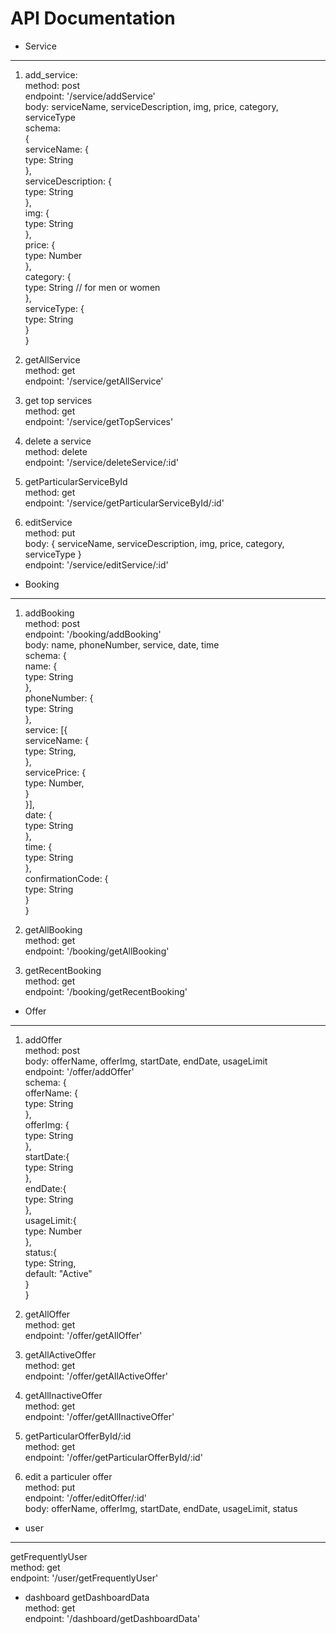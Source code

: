 # API Documentation 
* Service
------------------------------------
1. add_service: <br>
method: post <br>
endpoint: '/service/addService' <br>
body: serviceName, serviceDescription, img, price, category, serviceType <br>
schema: <br>
{<br>
    serviceName: {<br>
        type: String <br>
    },<br> 
    serviceDescription: { <br>
        type: String <br>
    },<br>
    img: {<br>
        type: String <br>
    },<br>
    price: {<br>
        type: Number <br>
    },<br>
    category: {<br>
        type: String // for men or women <br>
    },<br>
    serviceType: {<br>
        type: String <br>
    }<br>
}<br>

2. getAllService <br>
method: get <br>
endpoint: '/service/getAllService' <br>

3. get top services <br>
method: get <br>
endpoint: '/service/getTopServices' <br>

4. delete a service <br>
method: delete <br>
endpoint: '/service/deleteService/:id' <br>

5. getParticularServiceById <br>
method: get <br>
endpoint: '/service/getParticularServiceById/:id' <br>

6. editService <br>
method: put <br>
body: { serviceName, serviceDescription, img, price, category, serviceType } <br>
endpoint: '/service/editService/:id' <br>



* Booking
------------------------------------
1. addBooking <br>
method: post <br>
endpoint: '/booking/addBooking' <br>
body: name, phoneNumber, service, date, time <br>
schema: {<br>
    name: {<br>
        type: String <br>
    },<br>
    phoneNumber: {<br>
        type: String <br>
    },<br>
    service: [{<br>
        serviceName: {<br>
            type: String,<br>
        },<br>
        servicePrice: {<br>
            type: Number,<br>
        }<br>
    }],<br>
    date: {<br>
        type: String <br>
    },<br>
    time: {<br>
        type: String <br>
    },<br>
    confirmationCode: {<br>
        type: String <br>
    }<br>
}<br>

2. getAllBooking <br>
method: get <br>
endpoint: '/booking/getAllBooking' <br>

3. getRecentBooking <br>
method: get <br>
endpoint: '/booking/getRecentBooking' <br>



* Offer
-------------------------------------
1. addOffer <br>
method: post <br>
body: offerName, offerImg, startDate, endDate, usageLimit <br>
endpoint: '/offer/addOffer' <br>
schema: {<br>
    offerName: {<br>
        type: String <br>
    },<br>
    offerImg: {<br>
        type: String <br>
    },<br>
    startDate:{<br>
        type: String <br>
    },<br>
    endDate:{<br>
        type: String <br>
    },<br>
    usageLimit:{<br>
        type: Number <br>
    },<br>
    status:{<br>
        type: String,<br>
        default: "Active" <br>
    }<br>
}<br>

2. getAllOffer <br>
method: get <br>
endpoint: '/offer/getAllOffer' <br>

3. getAllActiveOffer <br>
method: get <br>
endpoint: '/offer/getAllActiveOffer' <br>

4. getAllInactiveOffer <br>
method: get <br>
endpoint: '/offer/getAllInactiveOffer' <br>

5. getParticularOfferById/:id <br>
method: get <br>
endpoint: '/offer/getParticularOfferById/:id' <br>

6. edit a particuler offer <br>
method: put <br>
endpoint: '/offer/editOffer/:id' <br>
body: offerName, offerImg, startDate, endDate, usageLimit, status <br>

* user 
-------------------------------------
getFrequentlyUser <br>
method: get <br>
endpoint: '/user/getFrequentlyUser' <br>

* dashboard
getDashboardData <br>
method: get <br>
endpoint: '/dashboard/getDashboardData' <br>



